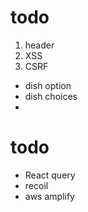# todo

1. header
2. XSS
3. CSRF

- dish option
- dish choices
-

# todo

- React query
- recoil
- aws amplify
